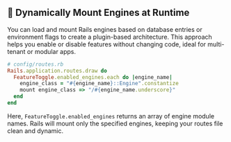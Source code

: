 ## 🔀 Dynamically Mount Engines at Runtime

You can load and mount Rails engines based on database entries or environment flags to create a plugin-based architecture. This approach helps you enable or disable features without changing code, ideal for multi-tenant or modular apps.

```ruby
# config/routes.rb
Rails.application.routes.draw do
  FeatureToggle.enabled_engines.each do |engine_name|
    engine_class = "#{engine_name}::Engine".constantize
    mount engine_class => "/#{engine_name.underscore}"
  end
end
```

Here, `FeatureToggle.enabled_engines` returns an array of engine module names. Rails will mount only the specified engines, keeping your routes file clean and dynamic.